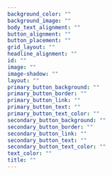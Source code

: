```yaml
---
background_color: ""
background_image: ""
body_text_alignment: ""
button_alignment: ""
button_placement: ""
grid_layout: ""
headline_alignment: ""
id: ""
image: ""
image-shadow: ""
layout: ""
primary_button_background: ""
primary_button_border: ""
primary_button_link: ""
primary_button_text: ""
primary_button_text_color: ""
secondary_button_background: ""
secondary_button_border: ""
secondary_button_link: ""
secondary_button_text: ""
secondary_button_text_color: ""
text_color: ""
title: ""
---
```



